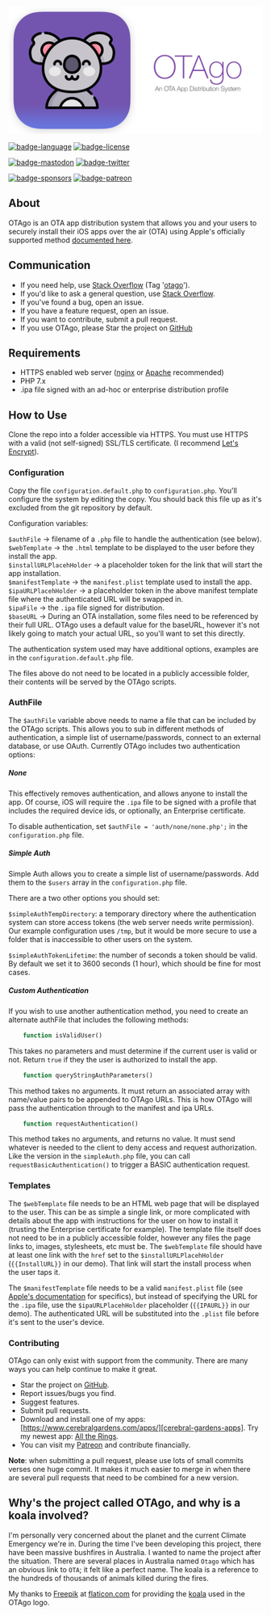 
![OTAgo][otago-logo]

[![badge-language]][php.net]
[![badge-license]][license]

[![badge-mastodon]][mastodon-davewoodx]
[![badge-twitter]][twitter-davewoodx]

[![badge-sponsors]][cerebral-gardens]
[![badge-patreon]][patreon-davewoodx]

## About

OTAgo is an OTA app distribution system that allows you and your users to securely install their iOS apps over the air (OTA) using Apple's officially supported method [documented here](https://support.apple.com/en-ca/guide/deployment-reference-ios/apda0e3426d7/web).

## Communication

* If you need help, use [Stack Overflow][stackoverflow] (Tag '[otago][stackoverflow]').
* If you'd like to ask a general question, use [Stack Overflow][stackoverflow].
* If you've found a bug, open an issue.
* If you have a feature request, open an issue.
* If you want to contribute, submit a pull request.
* If you use OTAgo, please Star the project on [GitHub][github-otago]

## Requirements

* HTTPS enabled web server ([nginx][nginx] or [Apache][apache] recommended)
* PHP 7.x
* .ipa file signed with an ad-hoc or enterprise distribution profile

## How to Use

Clone the repo into a folder accessible via HTTPS. You must use HTTPS with a valid (not self-signed) SSL/TLS certificate. (I recommend [Let's Encrypt][letsencrypt]). 

### Configuration

Copy the file `configuration.default.php` to `configuration.php`. You'll configure the system by editing the copy. You should back this file up as it's excluded from the git repository by default.

Configuration variables:

`$authFile` -> filename of a `.php` file to handle the authentication (see below).  
`$webTemplate` -> the `.html` template to be displayed to the user before they install the app.  
`$installURLPlacehHolder` -> a placeholder token for the link that will start the app installation.  
`$manifestTemplate` -> the `manifest.plist` template used to install the app.  
`$ipaURLPlacehHolder` -> a placeholder token in the above manifest template file where the authenticated URL will be swapped in.  
`$ipaFile` -> the `.ipa` file signed for distribution.  
`$baseURL` -> During an OTA installation, some files need to be referenced by their full URL. OTAgo uses a default value for the baseURL, however it's not likely going to match your actual URL, so you'll want to set this directly.  

The authentication system used may have additional options, examples are in the `configuration.default.php` file.

The files above do not need to be located in a publicly accessible folder, their contents will be served by the OTAgo scripts.

### AuthFile

The `$authFile` variable above needs to name a file that can be included by the OTAgo scripts. This allows you to sub in different methods of authentication, a simple list of username/passwords, connect to an external database, or use OAuth. Currently OTAgo includes two authentication options: 

##### None

This effectively removes authentication, and allows anyone to install the app. Of course, iOS will require the `.ipa` file to be signed with a profile that includes the required device ids, or optionally, an Enterprise certificate.

To disable authentication, set `$authFile = 'auth/none/none.php';` in the `configuration.php` file.

##### Simple Auth

Simple Auth allows you to create a simple list of username/passwords. Add them to the `$users` array in the `configuration.php` file.

There are a two other options you should set:

`$simpleAuthTempDirectory`: a temporary directory where the authentication system can store access tokens (the web server needs write permission). Our example configuration uses `/tmp`, but it would be more secure to use a folder that is inaccessible to other users on the system.  

`$simpleAuthTokenLifetime`: the number of seconds a token should be valid. By default we set it to 3600 seconds (1 hour), which should be fine for most cases.  

##### Custom Authentication

If you wish to use another authentication method, you need to create an alternate authFile that includes the following methods:


```php
	function isValidUser()
```

This takes no parameters and must determine if the current user is valid or not. Return `true` if they the user is authorized to install the app.


```php
	function queryStringAuthParameters()
```

This method takes no arguments. It must return an associated array with name/value pairs to be appended to OTAgo URLs. This is how OTAgo will pass the authentication through to the manifest and ipa URLs.

```php
	function requestAuthentication()
```

This method takes no arguments, and returns no value. It must send whatever is needed to the client to deny access and request authorization. Like the version in the `simpleAuth.php` file, you can call `requestBasicAuthentication()` to trigger a BASIC authentication request.


### Templates

The `$webTemplate` file needs to be an HTML web page that will be displayed to the user. This can be as simple a single link, or more complicated with details about the app with instructions for the user on how to install it (trusting the Enterprise certificate for example). The template file itself does not need to be in a publicly accessible folder, however any files the page links to, images, stylesheets, etc must be. The `$webTemplate` file should have at least one link with the `href` set to the `$installURLPlacehHolder` (`{{InstallURL}}` in our demo). That link will start the install process when the user taps it.

The `$manifestTemplate` file needs to be a valid `manifest.plist` file (see [Apple's documentation](https://support.apple.com/en-ca/guide/deployment-reference-ios/apd11fd167c4/web) for specifics), but instead of specifying the URL for the `.ipa` file, use the `$ipaURLPlacehHolder` placeholder (`{{IPAURL}}` in our demo). The authenticated URL will be substituted into the `.plist` file before it's sent to the user's device.

### Contributing

OTAgo can only exist with support from the community. There are many ways you can help continue to make it great.

* Star the project on [GitHub][github-otago].  
* Report issues/bugs you find.  
* Suggest features.  
* Submit pull requests.  
* Download and install one of my apps: [https://www.cerebralgardens.com/apps/][cerebral-gardens-apps]. Try my newest app: [All the Rings][all-the-rings].  
* You can visit my [Patreon][patreon-davewoodx] and contribute financially.  

**Note**: when submitting a pull request, please use lots of small commits verses one huge commit. It makes it much easier to merge in when there are several pull requests that need to be combined for a new version.

## Why's the project called OTAgo, and why is a koala involved?

I'm personally very concerned about the planet and the current Climate Emergency we're in. During the time I've been developing this project, there have been massive bushfires in Australia. I wanted to name the project after the situation. There are several places in Australia named `Otago` which has an obvious link to `OTA`; it felt like a perfect name. The koala is a reference to the hundreds of thousands of animals killed during the fires.

My thanks to [Freepik](https://www.flaticon.com/authors/freepik) at [flaticon.com](https://www.flaticon.com/) for providing the [koala](https://www.flaticon.com/free-icon/koala_2424348) used in the OTAgo logo.




[otago-logo]: https://github.com/DaveWoodCom/OTAgo/raw/main/logo.png
[php.net]: https://php.net/
[license]: https://github.com/DaveWoodCom/OTAgo/blob/main/LICENSE

[mastodon-davewoodx]: https://mastodon.social/@davewoodx
[twitter-davewoodx]: https://twitter.com/davewoodx

[stackoverflow]: https://stackoverflow.com/questions/tagged/otago

[cerebral-gardens]: https://www.cerebralgardens.com/
[cerebral-gardens-apps]: https://www.cerebralgardens.com/apps/
[all-the-rings]: https://alltherings.fit/?s=GH4
[patreon-davewoodx]: https://www.patreon.com/DaveWoodX

[badge-language]: https://img.shields.io/badge/PHP-7.x-blue.svg?style=flat
[badge-license]: https://img.shields.io/badge/License-BSD%203--Clause-blue.svg?style=flat

[badge-sponsors]: https://img.shields.io/badge/Sponsors-Cerebral%20Gardens-orange.svg?style=flat
[badge-mastodon]: https://img.shields.io/badge/Mastodon-DaveWoodX-606A84.svg?style=flat
[badge-twitter]: https://img.shields.io/twitter/follow/DaveWoodX.svg?style=social
[badge-patreon]: https://img.shields.io/badge/Patreon-DaveWoodX-F96854.svg?style=flat

[github-otago]: https://github.com/DaveWoodCom/OTAgo
[nginx]: https://nginx.org/
[apache]: https://httpd.apache.org/
[letsencrypt]: https://letsencrypt.org/

